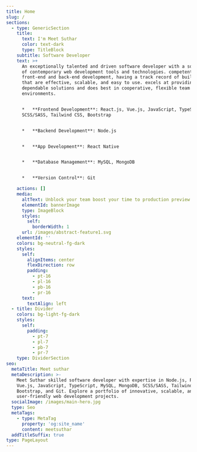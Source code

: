 ```yaml
---
title: Home
slug: /
sections:
  - type: GenericSection
    title:
      text: I'm Meet Suthar
      color: text-dark
      type: TitleBlock
    subtitle: Software Developer
    text: >+
      An exceptionally talented and driven software developer with a solid grasp
      of contemporary web development tools and technologies. competent in both
      front-end and back-end development, having a track record of building apps
      that are effective, scalable, and easy to use. excels at providing
      dependable solutions and does best in cooperative, flexible team
      environments.


      *   **Frontend Development**: React.js, Vue.js, JavaScript, TypeScript,
      SCSS/SASS, Tailwind CSS, Bootstrap


      *   **Backend Development**: Node.js


      *   **App Development**: React Native


      *   **Database Management**: MySQL, MongoDB


      *   **Version Control**: Git

    actions: []
    media:
      altText: Unblock your team boost your time to production preview
      elementId: bannerImage
      type: ImageBlock
      styles:
        self:
          borderWidth: 1
      url: /images/abstract-feature1.svg
    elementId: ''
    colors: bg-neutral-fg-dark
    styles:
      self:
        alignItems: center
        flexDirection: row
        padding:
          - pt-16
          - pl-16
          - pb-16
          - pr-16
      text:
        textAlign: left
  - title: Divider
    colors: bg-light-fg-dark
    styles:
      self:
        padding:
          - pt-7
          - pl-7
          - pb-7
          - pr-7
    type: DividerSection
seo:
  metaTitle: Meet suthar
  metaDescription: >-
    Meet Suthar skilled software developer with expertise in Node.js, React.js,
    Vue.js, JavaScript, TypeScript, MySQL, MongoDB, SCSS/SASS, Tailwind,
    Bootstrap, and Git. Explore a portfolio of innovative, scalable, and
    user-friendly web development projects.
  socialImage: /images/main-hero.jpg
  type: Seo
  metaTags:
    - type: MetaTag
      property: 'og:site_name'
      content: meetsuthar
  addTitleSuffix: true
type: PageLayout
---
```

